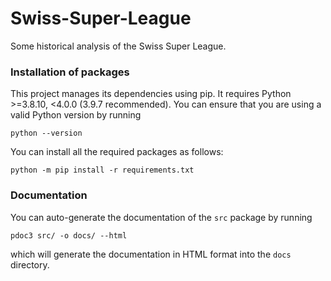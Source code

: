 # Swiss-Super-League
Some historical analysis of the Swiss Super League.

### Installation of packages
This project manages its dependencies using pip.
It requires Python >=3.8.10, <4.0.0 (3.9.7 recommended). You can ensure that
you are using a valid Python version by running

<pre><code>python --version
</code></pre>

You can install all the required packages as follows:

<pre><code>python -m pip install -r requirements.txt
</code></pre>

### Documentation
You can auto-generate the documentation of the `src` package by 
running

<pre><code>pdoc3 src/ -o docs/ --html
</code></pre>

which will generate the documentation in HTML format into the `docs` directory.
